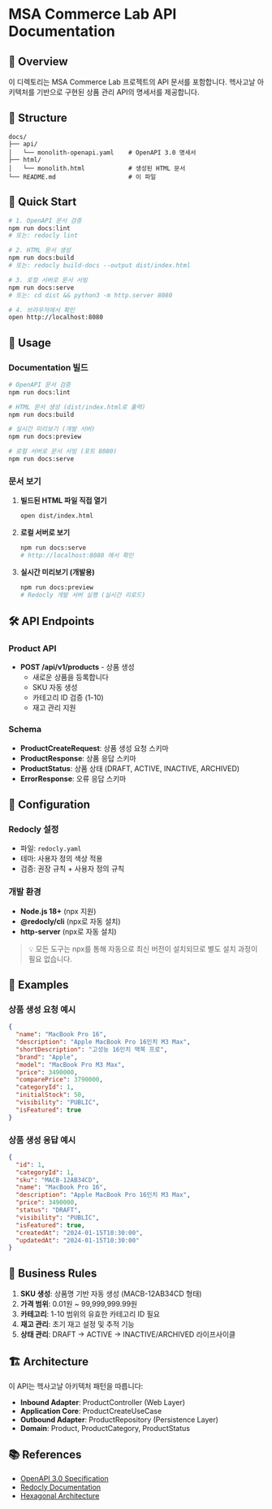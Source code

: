# MSA Commerce Lab API Documentation

## 📖 Overview

이 디렉토리는 MSA Commerce Lab 프로젝트의 API 문서를 포함합니다. 
헥사고날 아키텍처를 기반으로 구현된 상품 관리 API의 명세서를 제공합니다.

## 📁 Structure

```
docs/
├── api/
│   └── monolith-openapi.yaml    # OpenAPI 3.0 명세서
├── html/
│   └── monolith.html            # 생성된 HTML 문서
└── README.md                    # 이 파일
```

## 🚀 Quick Start

```bash
# 1. OpenAPI 문서 검증
npm run docs:lint
# 또는: redocly lint

# 2. HTML 문서 생성
npm run docs:build
# 또는: redocly build-docs --output dist/index.html

# 3. 로컬 서버로 문서 서빙
npm run docs:serve
# 또는: cd dist && python3 -m http.server 8080

# 4. 브라우저에서 확인
open http://localhost:8080
```

## 🚀 Usage

### Documentation 빌드

```bash
# OpenAPI 문서 검증
npm run docs:lint

# HTML 문서 생성 (dist/index.html로 출력)
npm run docs:build

# 실시간 미리보기 (개발 서버)
npm run docs:preview

# 로컬 서버로 문서 서빙 (포트 8080)
npm run docs:serve
```

### 문서 보기

1. **빌드된 HTML 파일 직접 열기**
   ```bash
   open dist/index.html
   ```

2. **로컬 서버로 보기**
   ```bash
   npm run docs:serve
   # http://localhost:8080 에서 확인
   ```

3. **실시간 미리보기 (개발용)**
   ```bash
   npm run docs:preview
   # Redocly 개발 서버 실행 (실시간 리로드)
   ```

## 🛠 API Endpoints

### Product API

- **POST /api/v1/products** - 상품 생성
  - 새로운 상품을 등록합니다
  - SKU 자동 생성
  - 카테고리 ID 검증 (1-10)
  - 재고 관리 지원

### Schema

- **ProductCreateRequest**: 상품 생성 요청 스키마
- **ProductResponse**: 상품 응답 스키마
- **ProductStatus**: 상품 상태 (DRAFT, ACTIVE, INACTIVE, ARCHIVED)
- **ErrorResponse**: 오류 응답 스키마

## 🔧 Configuration

### Redocly 설정

- 파일: `redocly.yaml`
- 테마: 사용자 정의 색상 적용
- 검증: 권장 규칙 + 사용자 정의 규칙

### 개발 환경

- **Node.js 18+** (npx 지원)
- **@redocly/cli** (npx로 자동 설치)
- **http-server** (npx로 자동 설치)

> 💡 모든 도구는 npx를 통해 자동으로 최신 버전이 설치되므로 별도 설치 과정이 필요 없습니다.

## 📝 Examples

### 상품 생성 요청 예시

```json
{
  "name": "MacBook Pro 16",
  "description": "Apple MacBook Pro 16인치 M3 Max",
  "shortDescription": "고성능 16인치 맥북 프로",
  "brand": "Apple",
  "model": "MacBook Pro M3 Max",
  "price": 3490000,
  "comparePrice": 3790000,
  "categoryId": 1,
  "initialStock": 50,
  "visibility": "PUBLIC",
  "isFeatured": true
}
```

### 상품 생성 응답 예시

```json
{
  "id": 1,
  "categoryId": 1,
  "sku": "MACB-12AB34CD",
  "name": "MacBook Pro 16",
  "description": "Apple MacBook Pro 16인치 M3 Max",
  "price": 3490000,
  "status": "DRAFT",
  "visibility": "PUBLIC",
  "isFeatured": true,
  "createdAt": "2024-01-15T10:30:00",
  "updatedAt": "2024-01-15T10:30:00"
}
```

## 🎯 Business Rules

1. **SKU 생성**: 상품명 기반 자동 생성 (MACB-12AB34CD 형태)
2. **가격 범위**: 0.01원 ~ 99,999,999.99원
3. **카테고리**: 1-10 범위의 유효한 카테고리 ID 필요
4. **재고 관리**: 초기 재고 설정 및 추적 기능
5. **상태 관리**: DRAFT → ACTIVE → INACTIVE/ARCHIVED 라이프사이클

## 🏗 Architecture

이 API는 헥사고날 아키텍처 패턴을 따릅니다:

- **Inbound Adapter**: ProductController (Web Layer)
- **Application Core**: ProductCreateUseCase
- **Outbound Adapter**: ProductRepository (Persistence Layer)
- **Domain**: Product, ProductCategory, ProductStatus

## 📚 References

- [OpenAPI 3.0 Specification](https://swagger.io/specification/)
- [Redocly Documentation](https://redocly.com/docs/)
- [Hexagonal Architecture](https://alistair.cockburn.us/hexagonal-architecture/)